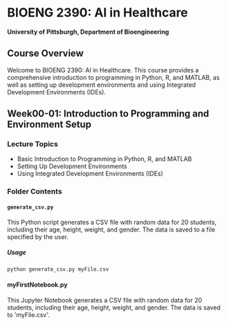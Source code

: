 # BIOENG 2390: AI in Healthcare

**University of Pittsburgh, Department of Bioengineering**

## Course Overview
Welcome to BIOENG 2390: AI in Healthcare. This course provides a comprehensive introduction to programming in Python, R, and MATLAB, as well as setting up development environments and using Integrated Development Environments (IDEs).

## Week00-01: Introduction to Programming and Environment Setup

### Lecture Topics
- Basic Introduction to Programming in Python, R, and MATLAB
- Setting Up Development Environments
- Using Integrated Development Environments (IDEs)

### Folder Contents

#### `generate_csv.py`
This Python script generates a CSV file with random data for 20 students, including their age, height, weight, and gender. The data is saved to a file specified by the user.

##### Usage
```bash
python generate_csv.py myFile.csv
```

#### myFirstNotebook.py
This Jupyter Notebook generates a CSV file with random data for 20 students, including their age, height, weight, and gender. The data is saved to 'myFile.csv'.


